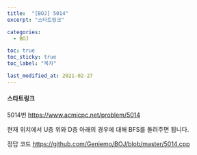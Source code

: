 ```yaml
---
title:  "[BOJ] 5014"
excerpt: "스타트링크"

categories:
  - BOJ

toc: true
toc_sticky: true
toc_label: "목차"

last_modified_at: 2021-02-27
---
```


#### 스타트링크

5014번 <https://www.acmicpc.net/problem/5014>

현재 위치에서 U층 위와 D층 아래의 경우에 대해 BFS를 돌려주면 됩니다.

정답 코드 <https://github.com/Geniemo/BOJ/blob/master/5014.cpp>